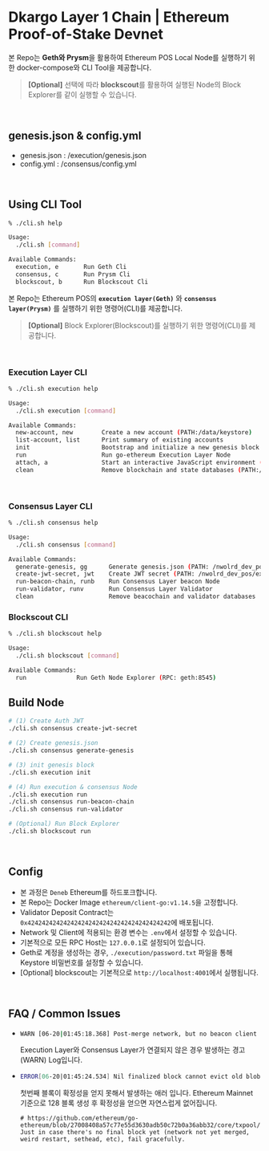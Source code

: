 # Dkargo Layer 1 Chain | Ethereum Proof-of-Stake Devnet
본 Repo는 **Geth와 Prysm**을 활용하여 Ethereum POS Local Node를 실행하기 위한 docker-compose와 CLI Tool을 제공합니다.
> **[Optional]** 선택에 따라 **blockscout**를 활용하여 실행된 Node의 Block Explorer를 같이 실행할 수 있습니다.

</br>

## genesis.json & config.yml
- genesis.json : /execution/genesis.json
- config.yml : /consensus/config.yml

</br>


## Using CLI Tool
```` bash
% ./cli.sh help

Usage:
  ./cli.sh [command]

Available Commands:
  execution, e       Run Geth Cli
  consensus, c       Run Prysm Cli
  blockscout, b      Run Blockscout Cli
````
본 Repo는 Ethereum POS의 **`execution layer(Geth)`** 와 **`consensus layer(Prysm)`** 를 실행하기 위한 명령어(CLI)를 제공합니다.
> **[Optional]** Block Explorer(Blockscout)를 실행하기 위한 명령어(CLI)를 제공합니다.

</br>

### Execution Layer CLI
```` bash
% ./cli.sh execution help 

Usage:
  ./cli.sh execution [command]

Available Commands:
  new-account, new        Create a new account (PATH:/data/keystore)
  list-account, list      Print summary of existing accounts
  init                    Bootstrap and initialize a new genesis block
  run                     Run go-ethereum Execution Layer Node
  attach, a               Start an interactive JavaScript environment (PATH:/data/geth.ipc)
  clean                   Remove blockchain and state databases (PATH:/data)
````
</br>


### Consensus Layer CLI
```` bash
% ./cli.sh consensus help 

Usage:
  ./cli.sh consensus [command]

Available Commands:
  generate-genesis, gg      Generate genesis.json (PATH: /nwolrd_dev_pos/execution/genesis.json)
  create-jwt-secret, jwt    Create JWT secret (PATH: /nwolrd_dev_pos/execution/jwtsecret)
  run-beacon-chain, runb    Run Consensus Layer beacon Node
  run-validator, runv       Run Consensus Layer Validator
  clean                     Remove beacochain and validator databases
````

### Blockscout CLI
```` bash
% ./cli.sh blockscout help 

Usage:
  ./cli.sh blockscout [command]

Available Commands:
  run              Run Geth Node Explorer (RPC: geth:8545)
````

## Build Node
``` bash
# (1) Create Auth JWT
./cli.sh consensus create-jwt-secret

# (2) Create genesis.json
./cli.sh consensus generate-genesis

# (3) init genesis block
./cli.sh execution init

# (4) Run execution & consensus Node
./cli.sh execution run
./cli.sh consensus run-beacon-chain
./cli.sh consensus run-validator

# (Optional) Run Block Explorer
./cli.sh blockscout run

```

</br>

## Config
- 본 과정은 `Deneb` Ethereum를 하드포크합니다.
- 본 Repo는 Docker Image `ethereum/client-go:v1.14.5`을 고정합니다.
- Validator Deposit Contract는 `0x4242424242424242424242424242424242424242`에 배포됩니다.
- Network 및 Client에 적용되는 환경 변수는 `.env`에서 설정할 수 있습니다.
- 기본적으로 모든 RPC Host는 `127.0.0.1`로 설정되어 있습니다.
- Geth로 계정을 생성하는 경우, `./execution/password.txt` 파일을 통해 Keystore 비밀번호를 설정할 수 있습니다.
- [Optional] blockscout는 기본적으로 `http://localhost:4001`에서 실행됩니다.

</br>

## FAQ / Common Issues
- ``` bash
  WARN [06-20|01:45:18.368] Post-merge network, but no beacon client seen. Please launch one to follow the chain!
  ```
  Execution Layer와 Consensus Layer가 연결되지 않은 경우 발생하는 경고(WARN) Log입니다.

- ```bash
  ERROR[06-20|01:45:24.534] Nil finalized block cannot evict old blobs
  ```
  첫번째 블록이 확정성을 얻지 못해서 발생하는 애러 입니다. Ethereum Mainnet 기준으로 128 블록 생성 후 확정성을 얻으면 자연스럽게 없어집니다.
  ````
  # https://github.com/ethereum/go-ethereum/blob/27008408a57c77e55d3630adb50c72b0a36abb32/core/txpool/blobpool/limbo.go#L115 
  Just in case there's no final block yet (network not yet merged, weird restart, sethead, etc), fail gracefully.
  ````
  
